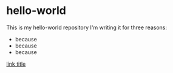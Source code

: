 # hello-world
This is my hello-world repository
I'm writing it for three reasons:
* because
* because
* because 

[link title](www.sjpl.org)
